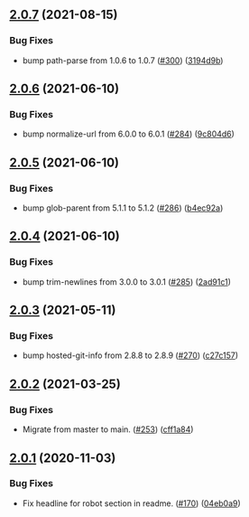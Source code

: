 ## [2.0.7](https://github.com/thenativeweb/xprod/compare/2.0.6...2.0.7) (2021-08-15)


### Bug Fixes

* bump path-parse from 1.0.6 to 1.0.7 ([#300](https://github.com/thenativeweb/xprod/issues/300)) ([3194d9b](https://github.com/thenativeweb/xprod/commit/3194d9b06bea3486fcb6751112d8c63c2a1dc61c))

## [2.0.6](https://github.com/thenativeweb/xprod/compare/2.0.5...2.0.6) (2021-06-10)


### Bug Fixes

* bump normalize-url from 6.0.0 to 6.0.1 ([#284](https://github.com/thenativeweb/xprod/issues/284)) ([9c804d6](https://github.com/thenativeweb/xprod/commit/9c804d65067da553059588773b2c84d8ace5919c))

## [2.0.5](https://github.com/thenativeweb/xprod/compare/2.0.4...2.0.5) (2021-06-10)


### Bug Fixes

* bump glob-parent from 5.1.1 to 5.1.2 ([#286](https://github.com/thenativeweb/xprod/issues/286)) ([b4ec92a](https://github.com/thenativeweb/xprod/commit/b4ec92a68f3222c572f14293f4b54a47963184fd))

## [2.0.4](https://github.com/thenativeweb/xprod/compare/2.0.3...2.0.4) (2021-06-10)


### Bug Fixes

* bump trim-newlines from 3.0.0 to 3.0.1 ([#285](https://github.com/thenativeweb/xprod/issues/285)) ([2ad91c1](https://github.com/thenativeweb/xprod/commit/2ad91c19909170bfbde3804c1db69bc76cca87fc))

## [2.0.3](https://github.com/thenativeweb/xprod/compare/2.0.2...2.0.3) (2021-05-11)


### Bug Fixes

* bump hosted-git-info from 2.8.8 to 2.8.9 ([#270](https://github.com/thenativeweb/xprod/issues/270)) ([c27c157](https://github.com/thenativeweb/xprod/commit/c27c1570e64008e101d7d273339cbe2abefe4ccf))

## [2.0.2](https://github.com/thenativeweb/xprod/compare/2.0.1...2.0.2) (2021-03-25)


### Bug Fixes

* Migrate from master to main. ([#253](https://github.com/thenativeweb/xprod/issues/253)) ([cff1a84](https://github.com/thenativeweb/xprod/commit/cff1a84c21509b09bd85397e1803c8486dc0d222))

## [2.0.1](https://github.com/thenativeweb/xprod/compare/2.0.0...2.0.1) (2020-11-03)


### Bug Fixes

* Fix headline for robot section in readme. ([#170](https://github.com/thenativeweb/xprod/issues/170)) ([04eb0a9](https://github.com/thenativeweb/xprod/commit/04eb0a90bcbcdd43cbc4f0f839e80e245d517b87))
